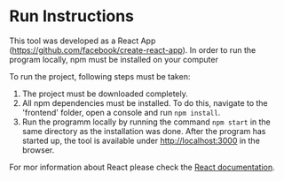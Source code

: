 # Run Instructions 
This tool was developed as a React App (https://github.com/facebook/create-react-app).
In order to run the program locally, npm must be installed on your computer 

To run the project, following steps must be taken:
1. The project must be downloaded completely.
2. All npm dependencies must be installed. To do this, navigate to the 'frontend' folder, open a console and run `npm install`.
3. Run the programm locally by running the command `npm start` in the same directory as the installation was done. After the program has started up, the tool is available under [http://localhost:3000](http://localhost:3000) in the browser.

For mor information about React please check the [React documentation](https://reactjs.org/).
